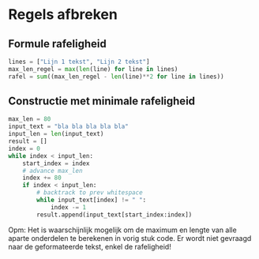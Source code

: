 # Regels afbreken

## Formule rafeligheid
```python
lines = ["Lijn 1 tekst", "Lijn 2 tekst"]
max_len_regel = max(len(line) for line in lines)
rafel = sum((max_len_regel - len(line)**2 for line in lines))
```

## Constructie met minimale rafeligheid
```python
max_len = 80
input_text = "bla bla bla bla bla"
input_len = len(input_text)
result = []
index = 0
while index < input_len:
    start_index = index
    # advance max_len
    index += 80
    if index < input_len:
        # backtrack to prev whitespace
        while input_text[index] != " ":
            index -= 1
        result.append(input_text[start_index:index])
```

Opm: Het is waarschijnlijk mogelijk om de maximum en lengte van alle aparte onderdelen te berekenen in vorig stuk code.
Er wordt niet gevraagd naar de geformateerde tekst, enkel de rafeligheid!